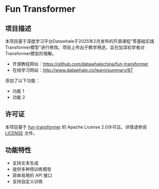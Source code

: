 # Fun Transformer
## 项目描述
本项目基于深度学习平台Datawhale于2025年2月发布的开源课程“零基础实践Transformer模型”进行修改。项目上传出于教学用途，旨在加深初学者对Transformer模型的理解。
- 开源教程网址：https://github.com/datawhalechina/fun-transformer
- 在线学习网站：http://www.datawhale.cn/learn/summary/87

添加了以下功能：
- 功能 1
- 功能 2
  
## 许可证
本项目基于 [fun-transformer](https://github.com/datawhalechina/fun-transformer) 的 Apache License 2.0许可证。详情请参阅 [LICENSE](LICENSE) 文件。





## 功能特性
- 支持文本生成
- 提供多种预训练模型
- 简单易用的 API 接口
- 支持自定义训练

